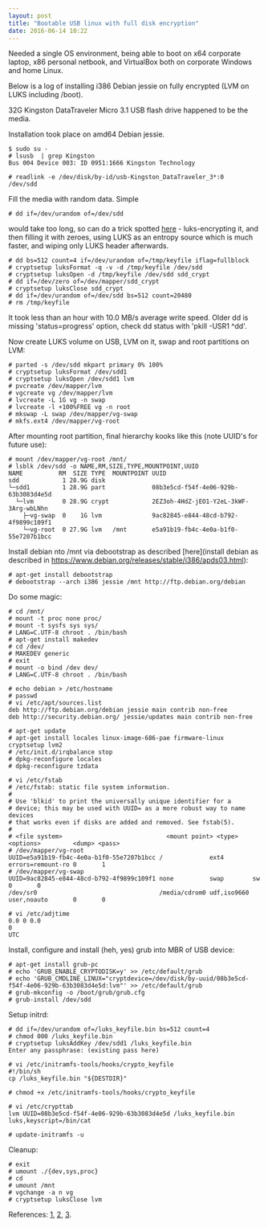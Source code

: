 ```yaml
---
layout: post
title: "Bootable USB linux with full disk encryption"
date: 2016-06-14 10:22
---
```


Needed a single OS environment, being able to boot on x64 corporate laptop, x86 personal netbook,
and VirtualBox both on corporate Windows and home Linux.

Below is a log of installing i386 Debian jessie on fully encrypted (LVM on LUKS including /boot).

32G Kingston DataTraveler Micro 3.1 USB flash drive happened to be the media.

Installation took place on amd64 Debian jessie.


~~~
$ sudo su -
# lsusb  | grep Kingston
Bus 004 Device 003: ID 0951:1666 Kingston Technology

# readlink -e /dev/disk/by-id/usb-Kingston_DataTraveler_3*:0
/dev/sdd
~~~

Fill the media with random data. Simple 

~~~
# dd if=/dev/urandom of=/dev/sdd
~~~

would take too long, so can do a trick spotted [here](https://www.linux.com/blog/how-full-encrypt-your-linux-system-lvm-luks) -
luks-encrypting it, and then filling it with zeroes, using LUKS as an entropy source which is much faster, and wiping only
LUKS header afterwards.

~~~
# dd bs=512 count=4 if=/dev/urandom of=/tmp/keyfile iflag=fullblock
# cryptsetup luksFormat -q -v -d /tmp/keyfile /dev/sdd
# cryptsetup luksOpen -d /tmp/keyfile /dev/sdd sdd_crypt
# dd if=/dev/zero of=/dev/mapper/sdd_crypt
# cryptsetup luksClose sdd_crypt
# dd if=/dev/urandom of=/dev/sdd bs=512 count=20480
# rm /tmp/keyfile
~~~

It took less than an hour with 10.0 MB/s average write speed.
Older dd is missing 'status=progress' option, check dd status with 'pkill -USR1 ^dd'.

Now create  LUKS volume on USB, LVM on it, swap and root partitions on LVM:

~~~
# parted -s /dev/sdd mkpart primary 0% 100%
# cryptsetup luksFormat /dev/sdd1
# cryptsetup luksOpen /dev/sdd1 lvm
# pvcreate /dev/mapper/lvm
# vgcreate vg /dev/mapper/lvm
# lvcreate -L 1G vg -n swap
# lvcreate -l +100%FREE vg -n root
# mkswap -L swap /dev/mapper/vg-swap
# mkfs.ext4 /dev/mapper/vg-root
~~~

After mounting root partition, final hierarchy kooks like this (note UUID's for future use):

~~~
# mount /dev/mapper/vg-root /mnt/
# lsblk /dev/sdd -o NAME,RM,SIZE,TYPE,MOUNTPOINT,UUID
NAME          RM  SIZE TYPE  MOUNTPOINT UUID
sdd            1 28.9G disk             
└─sdd1         1 28.9G part             08b3e5cd-f54f-4e06-929b-63b3083d4e5d
  └─lvm        0 28.9G crypt            2EZ3oh-4HdZ-jEO1-Y2eL-3kWF-3Arg-wbLNhn
    ├─vg-swap  0    1G lvm              9ac82845-e844-48cd-b792-4f9899c109f1 
    └─vg-root  0 27.9G lvm   /mnt       e5a91b19-fb4c-4e0a-b1f0-55e7207b1bcc
~~~

Install debian nto /mnt via debootstrap as described [here](install debian as described in https://www.debian.org/releases/stable/i386/apds03.html):

~~~
# apt-get install debootstrap
# debootstrap --arch i386 jessie /mnt http://ftp.debian.org/debian
~~~

Do some magic:

~~~
# cd /mnt/
# mount -t proc none proc/
# mount -t sysfs sys sys/
# LANG=C.UTF-8 chroot . /bin/bash
# apt-get install makedev
# cd /dev/
# MAKEDEV generic
# exit
# mount -o bind /dev dev/
# LANG=C.UTF-8 chroot . /bin/bash
~~~

~~~
# echo debian > /etc/hostname
# passwd
# vi /etc/apt/sources.list
deb http://ftp.debian.org/debian jessie main contrib non-free
deb http://security.debian.org/ jessie/updates main contrib non-free

# apt-get update
# apt-get install locales linux-image-686-pae firmware-linux cryptsetup lvm2
# /etc/init.d/irqbalance stop
# dpkg-reconfigure locales
# dpkg-reconfigure tzdata
~~~

~~~
# vi /etc/fstab
# /etc/fstab: static file system information.
#
# Use 'blkid' to print the universally unique identifier for a
# device; this may be used with UUID= as a more robust way to name devices
# that works even if disks are added and removed. See fstab(5).
#
# <file system>                             <mount point> <type>      <options>         <dump> <pass>
# /dev/mapper/vg-root
UUID=e5a91b19-fb4c-4e0a-b1f0-55e7207b1bcc /             ext4        errors=remount-ro 0       1
# /dev/mapper/vg-swap
UUID=9ac82845-e844-48cd-b792-4f9899c109f1 none          swap        sw                0       0
/dev/sr0                                  /media/cdrom0 udf,iso9660 user,noauto       0       0
~~~

~~~
# vi /etc/adjtime 
0.0 0 0.0
0
UTC
~~~

Install, configure and install (heh, yes) grub into MBR of USB device:

~~~
# apt-get install grub-pc
# echo 'GRUB_ENABLE_CRYPTODISK=y' >> /etc/default/grub
# echo 'GRUB_CMDLINE_LINUX="cryptdevice=/dev/disk/by-uuid/08b3e5cd-f54f-4e06-929b-63b3083d4e5d:lvm"' >> /etc/default/grub
# grub-mkconfig -o /boot/grub/grub.cfg
# grub-install /dev/sdd
~~~

Setup initrd:

~~~
# dd if=/dev/urandom of=/luks_keyfile.bin bs=512 count=4
# chmod 000 /luks_keyfile.bin
# cryptsetup luksAddKey /dev/sdd1 /luks_keyfile.bin 
Enter any passphrase: (existing pass here)

# vi /etc/initramfs-tools/hooks/crypto_keyfile
#!/bin/sh
cp /luks_keyfile.bin "${DESTDIR}"

# chmod +x /etc/initramfs-tools/hooks/crypto_keyfile

# vi /etc/crypttab 
lvm UUID=08b3e5cd-f54f-4e06-929b-63b3083d4e5d /luks_keyfile.bin luks,keyscript=/bin/cat

# update-initramfs -u
~~~

Cleanup:

~~~
# exit
# umount ./{dev,sys,proc}
# cd
# umount /mnt
# vgchange -a n vg
# cryptsetup luksClose lvm
~~~

References: [1](http://www.pavelkogan.com/2014/05/23/luks-full-disk-encryption/), [2](http://www.pavelkogan.com/2015/01/25/linux-mint-encryption/), [3](https://wiki.archlinux.org/index.php/Dm-crypt/Encrypting_an_entire_system).
